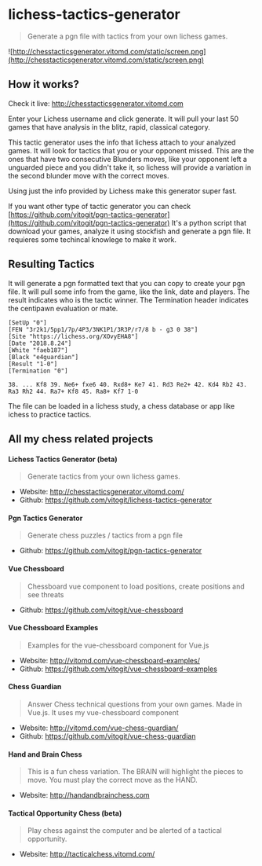 # lichess-tactics-generator

> Generate a pgn file with tactics from your own lichess games.

![http://chesstacticsgenerator.vitomd.com/static/screen.png](http://chesstacticsgenerator.vitomd.com/static/screen.png)
## How it works?

Check it live: http://chesstacticsgenerator.vitomd.com

Enter your Lichess username and click generate.
It will pull your last 50 games that have analysis in the blitz, rapid, classical category.

This tactic generator uses the info that lichess attach to your analyzed games. It will look for tactics that you or your opponent missed. This are the ones that have two consecutive Blunders moves, like your opponent left a unguarded piece and you didn't take it, so lichess will provide a variation in the second blunder move with the correct moves.

Using just the info provided by Lichess make this generator super fast. 

If you want other type of tactic generator you can check [https://github.com/vitogit/pgn-tactics-generator](https://github.com/vitogit/pgn-tactics-generator) It's a python script that download your games, analyze it using stockfish and generate a pgn file. It requieres some techincal knowlege to make it work. 

## Resulting Tactics

It will generate a pgn formatted text that you can copy to create your pgn file.
It will pull some info from the game, like the link, date and players. 
The result indicates who is the tactic winner.
The Termination header indicates the centipawn evaluation or mate.

```
[SetUp "0"]
[FEN "3r2k1/5pp1/7p/4P3/3NK1P1/3R3P/r7/8 b - g3 0 38"]
[Site "https://lichess.org/XOvyEHA8"]
[Date "2018.8.24"]
[White "faeb187"]
[Black "e4guardian"]
[Result "1-0"]
[Termination "0"]

38. ... Kf8 39. Ne6+ fxe6 40. Rxd8+ Ke7 41. Rd3 Re2+ 42. Kd4 Rb2 43. Ra3 Rh2 44. Ra7+ Kf8 45. Ra8+ Kf7 1-0
```

The file can be loaded in a lichess study, a chess database or app like ichess to practice tactics.

## All my chess related projects

#### Lichess Tactics Generator (beta)
>  Generate tactics from your own lichess games.
- Website: http://chesstacticsgenerator.vitomd.com/
- Github: https://github.com/vitogit/lichess-tactics-generator

#### Pgn Tactics Generator
>  Generate chess puzzles / tactics from a pgn file
- Github:  https://github.com/vitogit/pgn-tactics-generator

#### Vue Chessboard
> Chessboard vue component to load positions, create positions and see threats
- Github: https://github.com/vitogit/vue-chessboard

#### Vue Chessboard Examples
> Examples for the vue-chessboard component for Vue.js
- Website: http://vitomd.com/vue-chessboard-examples/
- Github: https://github.com/vitogit/vue-chessboard-examples

#### Chess Guardian
>  Answer Chess technical questions from your own games. Made in Vue.js. It uses my vue-chessboard component
- Website: http://vitomd.com/vue-chess-guardian/
- Github: https://github.com/vitogit/vue-chess-guardian

#### Hand and Brain Chess
>   This is a fun chess variation. The BRAIN will highlight the pieces to move. You must play the correct move as the HAND. 
- Website: http://handandbrainchess.com

#### Tactical Opportunity Chess (beta)
>  Play chess against the computer and be alerted of a tactical opportunity.
- Website: http://tacticalchess.vitomd.com/
